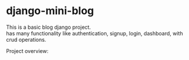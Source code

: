 # django-mini-blog
This is a basic blog django project.   
has many functionality like authentication, signup, login, dashboard, with crud operations.       

Project overview:
